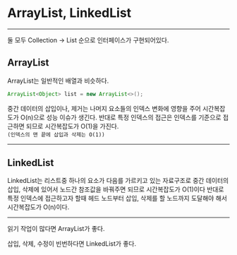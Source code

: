 # ArrayList, LinkedList

---

둘 모두 Collection -> List 순으로 인터페이스가 구현되어있다.

## ArrayList

ArrayList는 일반적인 배열과 비슷하다.
```java
ArrayList<Object> list = new ArrayList<>();
```

중간 데이터의 삽입이나, 제거는 나머지 요소들의 인덱스 변화에 영향을 주어 시간복잡도가 O(n)으로 성능 이슈가 생긴다.
반대로 특정 인덱스의 접근은 인덱스를 기준으로 접근하면 되므로 시간복잡도가 O(1)을 가진다.<br>
`(인덱스의 맨 끝에 삽입과 삭제는 O(1))`

---

## LinkedList

LinkedList는 리스트중 하나의 요소가 다음를 가르키고 있는 자료구조로 
중간 데이터의 삽입, 삭제에 있어서 노드간 참조값을 바꿔주면 되므로 시간복잡도가 O(1)이다
반대로 특정 인덱스에 접근하고자 할때 헤드 노드부터 삽입, 삭제를 할 노드까지 도달해야 해서 시간복잡도가 O(n)이다.

---

읽기 작업이 많다면 ArrayList가 좋다.

삽입, 삭제, 수정이 빈번하다면 LinkedList가 좋다.